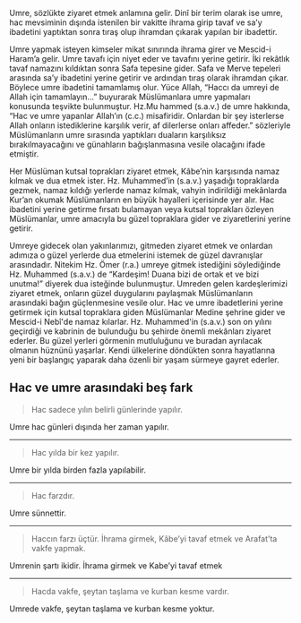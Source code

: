 [//]: # (# **Umre ve Önemi**)

Umre, sözlükte ziyaret etmek anlamına gelir. Dinî bir terim olarak ise umre, hac mevsiminin dışında istenilen bir vakitte ihrama girip tavaf ve sa’y ibadetini yaptıktan sonra tıraş olup ihramdan çıkarak yapılan bir ibadettir.

Umre yapmak isteyen kimseler mikat sınırında ihrama girer ve Mescid-i Haram’a gelir. Umre tavafı için niyet eder ve tavafını yerine getirir. İki rekâtlık tavaf namazını kıldıktan sonra Safa tepesine gider. Safa ve Merve tepeleri arasında sa’y ibadetini yerine getirir ve ardından tıraş olarak ihramdan çıkar. Böylece umre ibadetini tamamlamış olur. Yüce Allah, “Haccı da umreyi de Allah için tamamlayın...” buyurarak Müslümanlara umre yapmaları konusunda teşvikte bulunmuştur. Hz.Mu hammed (s.a.v.) de umre hakkında, “Hac ve umre yapanlar Allah’ın (c.c.) misafiridir. Onlardan bir şey isterlerse Allah onların istediklerine karşılık verir, af dilerlerse onları affeder.” sözleriyle Müslümanların umre sırasında yaptıkları duaların karşılıksız bırakılmayacağını ve günahların bağışlanmasına vesile olacağını ifade etmiştir.

Her Müslüman kutsal toprakları ziyaret etmek, Kâbe’nin karşısında namaz kılmak ve dua etmek ister. Hz. Muhammed’in (s.a.v.) yaşadığı topraklarda gezmek, namaz kıldığı yerlerde namaz kılmak, vahyin indirildiği mekânlarda Kur’an okumak Müslümanların en büyük hayalleri içerisinde yer alır. Hac ibadetini yerine getirme fırsatı bulamayan veya kutsal toprakları özleyen Müslümanlar, umre amacıyla bu güzel topraklara gider ve ziyaretlerini yerine getirir.

Umreye gidecek olan yakınlarımızı, gitmeden ziyaret etmek ve onlardan adımıza o güzel yerlerde dua etmelerini istemek de güzel davranışlar arasındadır. Nitekim Hz. Ömer (r.a.) umreye gitmek istediğini söylediğinde Hz. Muhammed (s.a.v.) de “Kardeşim! Duana bizi de ortak et ve bizi unutma!” diyerek dua isteğinde bulunmuştur. Umreden gelen kardeşlerimizi ziyaret etmek, onların güzel duygularını paylaşmak Müslümanların arasındaki bağın güçlenmesine vesile olur.
Hac ve umre ibadetlerini yerine getirmek için kutsal topraklara giden Müslümanlar Medine şehrine gider ve Mescid-i Nebî'de namaz kılarlar. Hz. Muhammed'in (s.a.v.) son on yılını geçirdiği ve kabrinin de bulunduğu bu şehirde önemli mekânları ziyaret ederler. Bu güzel yerleri görmenin mutluluğunu ve buradan ayrılacak olmanın hüznünü yaşarlar. Kendi ülkelerine döndükten sonra hayatlarına yeni bir başlangıç yaparak daha özenli bir yaşam sürmeye gayret ederler.


## Hac ve umre arasındaki beş fark

> Hac sadece yılın belirli günlerinde yapılır.

Umre hac günleri dışında her zaman yapılır.

---

> Hac yılda bir kez yapılır.

Umre bir yılda birden fazla yapılabilir.

---

> Hac farzdır.

Umre sünnettir.

---

> Haccın farzı üçtür. İhrama girmek, Kâbe’yi tavaf etmek ve Arafat’ta vakfe yapmak.

Umrenin şartı ikidir. İhrama girmek ve Kabe’yi tavaf etmek

---

> Hacda vakfe, şeytan taşlama ve kurban kesme vardır.

Umrede vakfe, şeytan taşlama ve kurban kesme yoktur.